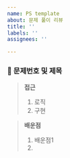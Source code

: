 ```yaml
---
name: PS template
about: 문제 풀이 리뷰
title: ''
labels: ''
assignees: ''

---
```


<!-- 제목 -->
### :blue_book: 문제번호 및 제목

<!-- 접근 및 해결 -->
> __접근__
> 1. 로직
> 2. 구현

<!-- 배운점 -->
> __배운점__
> 1. 배운점1
> 2.

<!-- 코드 -->
```java

```
